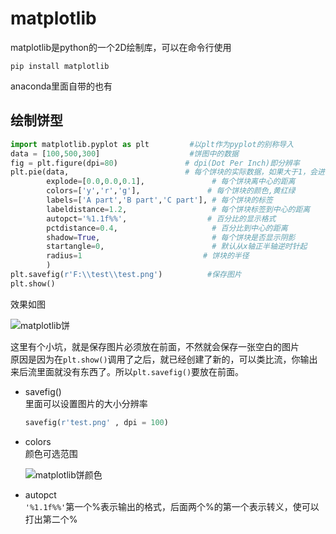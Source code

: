 # matplotlib
matplotlib是python的一个2D绘制库，可以在命令行使用
```
pip install matplotlib
```
anaconda里面自带的也有
## 绘制饼型
```python
import matplotlib.pyplot as plt         #以plt作为pyplot的别称导入
data = [100,500,300]                    #饼图中的数据  
fig = plt.figure(dpi=80)               # dpi(Dot Per Inch)即分辨率
plt.pie(data,                          # 每个饼块的实际数据，如果大于1，会进行归一化，计算percentage  
        explode=[0.0,0.0,0.1],               # 每个饼块离中心的距离  
        colors=['y','r','g'],               # 每个饼块的颜色,黄红绿  
        labels=['A part','B part','C part'], # 每个饼块的标签  
        labeldistance=1.2,                   # 每个饼块标签到中心的距离  
        autopct='%1.1f%%',                  # 百分比的显示格式  
        pctdistance=0.4,                     # 百分比到中心的距离  
        shadow=True,                         # 每个饼块是否显示阴影  
        startangle=0,                        # 默认从x轴正半轴逆时针起  
        radius=1                           # 饼块的半径  
        )  
plt.savefig(r'F:\\test\\test.png')          #保存图片
plt.show()  
```
效果如图

![matplotlib饼](https://github.com/jiangyuwei666/Notes/blob/master/pictrue/matplotlib%E9%A5%BC.png)

这里有个小坑，就是保存图片必须放在前面，不然就会保存一张空白的图片
</br>原因是因为在```plt.show()```调用了之后，就已经创建了新的，可以类比流，你输出来后流里面就没有东西了。所以```plt.savefig()```要放在前面。
* savefig()
    </br>里面可以设置图片的大小分辨率
    ```python
    savefig(r'test.png' , dpi = 100)
    ```
* colors
    </br>颜色可选范围

    ![matplotlib饼颜色](https://github.com/jiangyuwei666/Notes/blob/master/pictrue/matplotlib%E9%A5%BC%E9%A2%9C%E8%89%B2.png)
* autopct 
    </br>```'%1.1f%%'```第一个%表示输出的格式，后面两个%的第一个表示转义，使可以打出第二个%